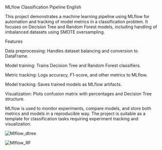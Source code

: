 MLflow Classification Pipeline
English

This project demonstrates a machine learning pipeline using MLflow for automation and tracking of model metrics in a classification problem.
It focuses on Decision Tree and Random Forest models, including handling of imbalanced datasets using SMOTE oversampling.

Features

Data preprocessing: Handles dataset balancing and conversion to DataFrame.

Model training: Trains Decision Tree and Random Forest classifiers.

Metric tracking: Logs accuracy, F1-score, and other metrics to MLflow.

Model tracking: Saves trained models as MLflow artifacts.

Visualization: Plots confusion matrix with percentages and Decision Tree structure.

MLflow is used to monitor experiments, compare models, and store both metrics and models in a reproducible way.
The project is suitable as a template for classification tasks requiring experiment tracking and visualization.


![Mlflow_dtree](https://github.com/user-attachments/assets/90b959f3-37e1-44de-b7f1-6b6605ba5746)

![Mlflow_RF](https://github.com/user-attachments/assets/e9b27254-f6d0-4968-ac8a-f0579258fc92)
